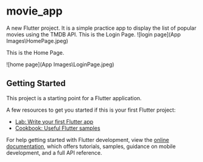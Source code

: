 # movie_app

A new Flutter project. It is a simple practice app to display the list of popular movies using the TMDB API.
This is the Login Page.
![login page](App Images\HomePage.jpeg)

This is the Home Page.

![home page](App Images\LoginPage.jpeg)

## Getting Started

This project is a starting point for a Flutter application.

A few resources to get you started if this is your first Flutter project:

- [Lab: Write your first Flutter app](https://docs.flutter.dev/get-started/codelab)
- [Cookbook: Useful Flutter samples](https://docs.flutter.dev/cookbook)

For help getting started with Flutter development, view the
[online documentation](https://docs.flutter.dev/), which offers tutorials,
samples, guidance on mobile development, and a full API reference.
